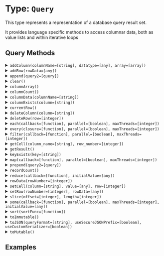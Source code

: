 [comment]: # (Note: This documentation is generated dynamically in the build process.  To modify the contents, change the javadoc on the type class, itself)

# Type: `Query`

This type represents a representation of a database query result set.

It provides language specific methods to access columnar data, both as value lists and within iterative loops

## Query Methods

<details>
<summary><code>addColumn(columnName=[string], datatype=[any], array=[array])</code></summary>
Adds a column to a query and populates its rows with the contents of a one-dimensional array.
 Arguments:

| Argument | Type | Required | Default |
|----------|------|----------|---------|
| `columnName` | `string` | `true` | `null` |
| `datatype` | `any` | `false` | `Varchar` |
| `array` | `array` | `false` | `[]` |

</details>
<details>
<summary><code>addRow(rowData=[any])</code></summary>
Return new query
 Arguments:

| Argument | Type | Required | Default |
|----------|------|----------|---------|
| `rowData` | `any` | `false` | `null` |

</details>
<details>
<summary><code>append(query2=[query])</code></summary>
This function clears the query
 Arguments:

| Argument | Type | Required | Default |
|----------|------|----------|---------|
| `query2` | `query` | `true` | `null` |

</details>
<details>
<summary><code>clear()</code></summary>
This function clears the query
</details>
<details>
<summary><code>columnArray()</code></summary>
This function returns the column array of a query.
</details>
<details>
<summary><code>columnCount()</code></summary>
This function returns the number of columns in a query
</details>
<details>
<summary><code>columnData(columnName=[string])</code></summary>
Returns the data in a query column.
 Arguments:

| Argument | Type | Required | Default |
|----------|------|----------|---------|
| `columnName` | `string` | `true` | `null` |

</details>
<details>
<summary><code>columnExists(column=[string])</code></summary>
This function returns true if the column exists in the query
 Arguments:

| Argument | Type | Required | Default |
|----------|------|----------|---------|
| `column` | `string` | `true` | `null` |

</details>
<details>
<summary><code>currentRow()</code></summary>
Returns the current row number
</details>
<details>
<summary><code>deleteColumn(column=[string])</code></summary>
Deletes a column within a query object.
 Arguments:

| Argument | Type | Required | Default |
|----------|------|----------|---------|
| `column` | `string` | `true` | `null` |

</details>
<details>
<summary><code>deleteRow(row=[integer])</code></summary>
This function deletes a row from the query
 Arguments:

| Argument | Type | Required | Default |
|----------|------|----------|---------|
| `row` | `integer` | `true` | `null` |

</details>
<details>
<summary><code>each(callback=[function], parallel=[boolean], maxThreads=[integer])</code></summary>
Iterates over query rows and passes each row per iteration to a callback function
 Arguments:

| Argument | Type | Required | Default |
|----------|------|----------|---------|
| `callback` | `function` | `true` | `null` |
| `parallel` | `boolean` | `false` | `false` |
| `maxThreads` | `integer` | `false` | `null` |

</details>
<details>
<summary><code>every(closure=[function], parallel=[boolean], maxThreads=[integer])</code></summary>
Executes a callback/closure against every row in a query and returns true if the callback/closure returned true for every row.
 Arguments:

| Argument | Type | Required | Default |
|----------|------|----------|---------|
| `closure` | `function` | `true` | `null` |
| `parallel` | `boolean` | `false` | `false` |
| `maxThreads` | `integer` | `false` | `null` |

</details>
<details>
<summary><code>filter(callback=[function], parallel=[boolean], maxThreads=[integer])</code></summary>
Filters query rows specified in filter criteria
 Arguments:

| Argument | Type | Required | Default |
|----------|------|----------|---------|
| `callback` | `function` | `true` | `null` |
| `parallel` | `boolean` | `false` | `false` |
| `maxThreads` | `integer` | `false` | `null` |

</details>
<details>
<summary><code>getCell(column_name=[string], row_number=[integer])</code></summary>
This function maps the query to a new query.
 Arguments:

| Argument | Type | Required | Default |
|----------|------|----------|---------|
| `column_name` | `string` | `true` | `null` |
| `row_number` | `integer` | `false` | `null` |

</details>
<details>
<summary><code>getResult()</code></summary>
Returns the metadata of a query.
</details>
<details>
<summary><code>keyExists(key=[string])</code></summary>
This function returns true if the key exists in the query
 Arguments:

| Argument | Type | Required | Default |
|----------|------|----------|---------|
| `key` | `string` | `true` | `null` |

</details>
<details>
<summary><code>map(callback=[function], parallel=[boolean], maxThreads=[integer])</code></summary>
This function maps the query to a new query.
 Arguments:

| Argument | Type | Required | Default |
|----------|------|----------|---------|
| `callback` | `function` | `true` | `null` |
| `parallel` | `boolean` | `false` | `false` |
| `maxThreads` | `integer` | `false` | `null` |

</details>
<details>
<summary><code>prepend(query2=[query])</code></summary>
Adds a query to the beginning of another query
 Arguments:

| Argument | Type | Required | Default |
|----------|------|----------|---------|
| `query2` | `query` | `true` | `null` |

</details>
<details>
<summary><code>recordCount()</code></summary>
This function returns the number of records in a query
</details>
<details>
<summary><code>reduce(callback=[function], initialValue=[any])</code></summary>
This function reduces the query to a single value.
 Arguments:

| Argument | Type | Required | Default |
|----------|------|----------|---------|
| `callback` | `function` | `true` | `null` |
| `initialValue` | `any` | `true` | `null` |

</details>
<details>
<summary><code>rowData(rowNumber=[integer])</code></summary>
Returns the cells of a query row as a structure
 Arguments:

| Argument | Type | Required | Default |
|----------|------|----------|---------|
| `rowNumber` | `integer` | `true` | `null` |

</details>
<details>
<summary><code>setCell(column=[string], value=[any], row=[integer])</code></summary>
Sets a cell to a value.
 Arguments:

| Argument | Type | Required | Default |
|----------|------|----------|---------|
| `column` | `string` | `true` | `null` |
| `value` | `any` | `true` | `null` |
| `row` | `integer` | `false` | `null` |

</details>
<details>
<summary><code>setRow(rowNumber=[integer], rowData=[any])</code></summary>
Adds or updates a row in a query based on the provided row data and position.
 Arguments:

| Argument | Type | Required | Default |
|----------|------|----------|---------|
| `rowNumber` | `integer` | `false` | `0` |
| `rowData` | `any` | `true` | `null` |

</details>
<details>
<summary><code>slice(offset=[integer], length=[integer])</code></summary>
Returns a subset of rows from an existing query
 Arguments:

| Argument | Type | Required | Default |
|----------|------|----------|---------|
| `offset` | `integer` | `true` | `null` |
| `length` | `integer` | `false` | `0` |

</details>
<details>
<summary><code>some(callback=[function], parallel=[boolean], maxThreads=[integer], initialValue=[any])</code></summary>
This function calls a given closure/function with every element in a given query and returns true, if one of the closure calls returns true
 Arguments:

| Argument | Type | Required | Default |
|----------|------|----------|---------|
| `callback` | `function` | `true` | `null` |
| `parallel` | `boolean` | `false` | `false` |
| `maxThreads` | `integer` | `false` | `null` |
| `initialValue` | `any` | `false` | `null` |

</details>
<details>
<summary><code>sort(sortFunc=[function])</code></summary>
Sorts array elements.
 Arguments:

| Argument | Type | Required | Default |
|----------|------|----------|---------|
| `sortFunc` | `function` | `true` | `null` |

</details>
<details>
<summary><code>toImmutable()</code></summary>
Convert an array, struct or query to its immutable counterpart.
</details>
<details>
<summary><code>toJSON(queryFormat=[string], useSecureJSONPrefix=[boolean], useCustomSerializer=[boolean])</code></summary>
Converts a ColdFusion variable into a JSON (JavaScript Object Notation) string.
 Arguments:

| Argument | Type | Required | Default |
|----------|------|----------|---------|
| `queryFormat` | `string` | `false` | `row` |
| `useSecureJSONPrefix` | `boolean` | `false` | `false` |
| `useCustomSerializer` | `boolean` | `false` | `null` |

</details>
<details>
<summary><code>toMutable()</code></summary>
Convert an array, struct or query to its mutable counterpart.
</details>


## Examples
